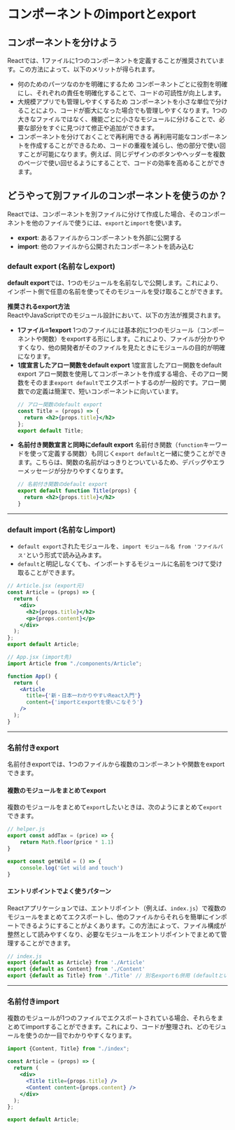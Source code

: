 # コンポーネントのimportとexport

## コンポーネントを分けよう

Reactでは、1ファイルに1つのコンポーネントを定義することが推奨されています。この方法によって、以下のメリットが得られます。

- 何のためのパーツなのかを明確にするため
  コンポーネントごとに役割を明確にし、それぞれの責任を明確化することで、コードの可読性が向上します。
- 大規模アプリでも管理しやすくするため
  コンポーネントを小さな単位で分けることにより、コードが膨大になった場合でも管理しやすくなります。1つの大きなファイルではなく、機能ごとに小さなモジュールに分けることで、必要な部分をすぐに見つけて修正や追加ができます。
- コンポーネントを分けておくことで再利用できる
  再利用可能なコンポーネントを作成することができるため、コードの重複を減らし、他の部分で使い回すことが可能になります。例えば、同じデザインのボタンやヘッダーを複数のページで使い回せるようにすることで、コードの効率を高めることができます。

## どうやって別ファイルのコンポーネントを使うのか？

Reactでは、コンポーネントを別ファイルに分けて作成した場合、そのコンポーネントを他のファイルで使うには、`export`と`import`を使います。

- **export**: あるファイルからコンポーネントを外部に公開する
- **import**: 他のファイルから公開されたコンポーネントを読み込む

### default export (名前なしexport)

**default export**では、1つのモジュールを名前なしで公開します。これにより、インポート側で任意の名前を使ってそのモジュールを受け取ることができます。

**推奨されるexport方法**  
ReactやJavaScriptでのモジュール設計において、以下の方法が推奨されます。
- **1ファイル=1export**
  1つのファイルには基本的に1つのモジュール（コンポーネントや関数）をexportする形にします。これにより、ファイルが分かりやすくなり、他の開発者がそのファイルを見たときにモジュールの目的が明確になります。
- **1度宣言したアロー関数をdefault export**
  1度宣言したアロー関数をdefault export アロー関数を使用してコンポーネントを作成する場合、そのアロー関数をそのまま`export default`でエクスポートするのが一般的です。アロー関数での定義は簡潔で、短いコンポーネントに向いています。
  ```jsx
  // アロー関数のdefault export
  const Title = (props) => {
    return <h2>{props.title}</h2>
  };
  export default Title;
  ```
- **名前付き関数宣言と同時にdefault export**
  名前付き関数（`function`キーワードを使って定義する関数）も同じく`export default`と一緒に使うことができます。こちらは、関数の名前がはっきりとついているため、デバッグやエラーメッセージが分かりやすくなります。
  ```jsx
  // 名前付き関数のdefault export
  export default function Title(props) {
    return <h2>{props.title}</h2>
  }
  ```

---

### default import (名前なしimport)

- `default export`されたモジュールを、`import モジュール名 from 'ファイルパス'`という形式で読み込みます。
- `default`と明記しなくても、インポートするモジュールに名前をつけて受け取ることができます。

```jsx
// Article.jsx (export元)
const Article = (props) => {
  return (
    <div>
      <h2>{props.title}</h2>
      <p>{props.content}</p>
    </div>
  );
};
export default Article;
```

```jsx
// App.jsx (import先)
import Article from "./components/Article";

function App() {
  return (
    <Article
      title={'新・日本一わかりやすいReact入門'}
      content={'importとexportを使いこなそう'}
    />
  );
}
```

---

### 名前付きexport

名前付きexportでは、1つのファイルから複数のコンポーネントや関数をexportできます。

#### 複数のモジュールをまとめてexport

複数のモジュールをまとめて`export`したいときは、次のようにまとめて`export`できます。

```jsx
// helper.js
export const addTax = (price) => {
    return Math.floor(price * 1.1)
}

export const getWild = () => {
    console.log('Get wild and touch')
}
```

#### エントリポイントでよく使うパターン

Reactアプリケーションでは、エントリポイント（例えば、`index.js`）で複数のモジュールをまとめてエクスポートし、他のファイルからそれらを簡単にインポートできるようにすることがよくあります。この方法によって、ファイル構成が整然として読みやすくなり、必要なモジュールをエントリポイントでまとめて管理することができます。

```jsx
// index.js
export {default as Article} from './Article'
export {default as Content} from './Content'
export {default as Title} from './Title' // 別名exportも併用 (defaultという名前のモジュールをTitleという名前でexport)
```

---

### 名前付きimport

複数のモジュールが1つのファイルでエクスポートされている場合、それらをまとめてimportすることができます。これにより、コードが整理され、どのモジュールを使うのか一目でわかりやすくなります。

```jsx
import {Content, Title} from "./index";

const Article = (props) => {
  return (
    <div>
      <Title title={props.title} />
      <Content content={props.content} />
    </div>
  );
};

export default Article;
```

